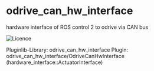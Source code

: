 odrive_can_hw_interface
==========================================

hardware interface of ROS control 2 to odrive via CAN bus

![Licence](https://img.shields.io/badge/License-GPL-3.0-only-blue.svg)

Pluginlib-Library: odrive_can_hw_interface
Plugin: odrive_can_hw_interface/OdriveCanHwInterface (hardware_interface::ActuatorInterface)

